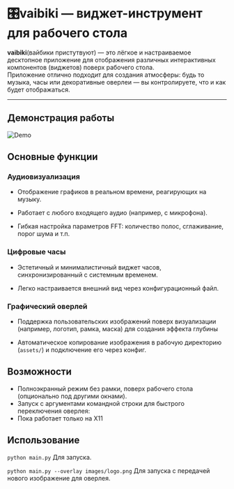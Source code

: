 # 🎛vaibiki — виджет-инструмент для рабочего стола

**vaibiki**(вайбики пристутвуют) — это лёгкое и настраиваемое десктопное приложение для отображения различных интерактивных компонентов (виджетов) поверх рабочего стола.  
Приложение отлично подходит для создания атмосферы: будь то музыка, часы или декоративные оверлеи — вы контролируете, что и как будет отображаться.

---
## Демонстрация работы

![Demo](example.gif)


## Основные функции

### Аудиовизуализация

- Отображение графиков в реальном времени, реагирующих на музыку.
    
- Работает с любого входящего аудио (например, с микрофона).
    
- Гибкая настройка параметров FFT: количество полос, сглаживание, порог шума и т.п.
    

### Цифровые часы

- Эстетичный и минималистичный виджет часов, синхронизированный с системным временем.
    
- Легко настраивается внешний вид через конфигурационный файл.
    

### Графический оверлей

- Поддержка пользовательских изображений поверх визуализации (например, логотип, рамка, маска) для создания эффекта глубины
    
- Автоматическое копирование изображения в рабочую директорию (`assets/`) и подключение его через конфиг.

## Возможности

- Полноэкранный режим без рамки, поверх рабочего стола (опционально под другими окнами).
- Запуск с аргументами командной строки для быстрого переключения оверлея:
- Пока работает только на X11

## Использование 
`python main.py`
Для запуска.

`python main.py --overlay images/logo.png`
Для запуска с передачей нового изображение для оверлея.
